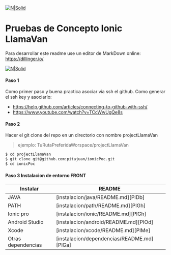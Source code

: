 [![N|Solid](http://koladas.com.ve/wp-content/uploads/2015/03/Koladas_separador.png)](http://koladas.com.ve/)
# Pruebas de Concepto Ionic LlamaVan

Para desarrollar este readme use un editor de MarkDown online:
https://dillinger.io/


[![N|Solid](http://koladas.com.ve/wp-content/uploads/2015/03/Koladas_separador.png)](http://koladas.com.ve/)

#### Paso 1
Como primer paso y buena practica asociar via ssh el github. Como generar el ssh key y asociarlo:
- https://help.github.com/articles/connecting-to-github-with-ssh/
- https://www.youtube.com/watch?v=TCcWwUgQe8s
  
#### Paso 2
Hacer el git clone del repo en un directorio con nombre  projectLlamaVan

> ejemplo: TuRutaPreferidaWorspace/projectLlamaVan

```sh
$ cd projectLlamaVan
$ git clone git@github.com:pitajuan/ionicPoc.git
$ cd ionicPoc
```

#### Paso 3 Instalacion de entorno FRONT

| Instalar | README |
| ------ | ------ |
| JAVA | [instalacion/java/README.md][PlDb] |
| PATH | [instalacion/path/README.md][PlGh] |
| Ionic pro | [instalacion/ionic/README.md][PlGh] |
| Android Studio | [instalacion/android/README.md][PlOd] |
| Xcode | [instalacion/xcode/README.md][PlMe] |
| Otras dependencias | [instalacion/dependencias/README.md][PlGa] |